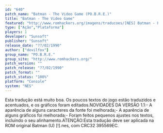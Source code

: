 ```yaml
---
id: "640"
patch_name: "Batman - The Video Game (PO.B.R.E.)"
title: "Batman - The Video Game"
featured: "http://www.romhackers.org/imagens/traducoes/[NES] Batman - POBRE - 1.png"
type: ["Ação","Plataforma"]
players: 1
developer: "Sunsoft"
publisher: "Sunsoft"
release_date: "??/02/1990"
author: ["devilfox"]
group_name: "PO.B.R.E."
group_site: "http://www.romhackers.org/"
patch_version: ""
patch_release: "??/02/1990"
patch_format: ""
patch_status: "100%"
platform: "Console"
system: "NES"
---
```


Esta tradução está muito boa. Os poucos textos do jogo estão traduzidos e acentuados, e os gráficos foram editados.NOVIDADES DA VERSÃO 1.1:- A aparência de alguns caracteres da fonte foi melhorada;- A aparência de alguns gráficos foi melhorada;- Foram feitos pequenos ajustes nos textos, incluindo o seu alinhamento.ATENÇÃO:Esta tradução deve ser aplicada na ROM original Batman (U) [!].nes, com CRC32 395569EC.